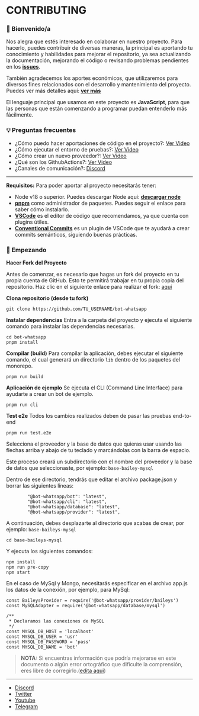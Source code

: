 # CONTRIBUTING

### 👋 Bienvenido/a
Nos alegra que estés interesado en colaborar en nuestro proyecto. Para hacerlo, puedes contribuir de diversas maneras, la principal es aportando tu conocimiento y habilidades para mejorar el repositorio, ya sea actualizando la documentación, mejorando el código o revisando problemas pendientes en los __[issues](https://github.com/codigoencasa/bot-whatsapp/issues)__. 

También agradecemos los aportes económicos, que utilizaremos para diversos fines relacionados con el desarrollo y mantenimiento del proyecto. Puedes ver más detalles aquí: __[ver más](https://opencollective.com/bot-whatsapp)__

El lenguaje principal que usamos en este proyecto es __JavaScript__, para que las personas que están comenzando a programar puedan entenderlo más fácilmente.

### 💡 Preguntas frecuentes
- ¿Cómo puedo hacer aportaciones de código en el proyecto?: [Ver Video](https://youtu.be/Lxt8Acob6aU)
- ¿Cómo ejecutar el entorno de pruebas?: [Ver Video](https://youtu.be/Mf9V-dloBfk)
- ¿Cómo crear un nuevo proveedor?: [Ver Video](https://youtu.be/cahK9zH3SI8)
- ¿Qué son los GithubActions?: [Ver Video](https://youtu.be/nYBEBFKLiqw)
- ¿Canales de comunicación?: [Discord](https://link.codigoencasa.com/DISCORD)

------

__Requisitos:__
Para poder aportar al proyecto necesitarás tener:
- Node v18 o superior. Puedes descargar Node aquí: __[descargar node](https://nodejs.org/es/download/)__
- __[pnpm](https://pnpm.io/cli/install)__ como administrador de paquetes. Puedes seguir el enlace para saber cómo instalarlo.
- __[VSCode](https://code.visualstudio.com/download)__ es el editor de código que recomendamos, ya que cuenta con plugins útiles.
- __[Conventional Commits](https://marketplace.visualstudio.com/items?itemName=vivaxy.vscode-conventional-commits&ssr=false#overview)__ es un plugin de VSCode que te ayudará a crear commits semánticos, siguiendo buenas prácticas.

### 🚀 Empezando

__Hacer Fork del Proyecto__

Antes de comenzar, es necesario que hagas un fork del proyecto en tu propia cuenta de GitHub. Esto te permitirá trabajar en tu propia copia del repositorio. Haz clic en el siguiente enlace para realizar el fork: [aquí](https://github.com/codigoencasa/bot-whatsapp/fork)

__Clona repositorio (desde tu fork)__
```
git clone https://github.com/TU_USERNAME/bot-whatsapp
```
__Instalar dependencias__
Entra a la carpeta del proyecto y ejecuta el siguiente comando para instalar las dependencias necesarias.
``` 
cd bot-whatsapp
pnpm install
```

__Compilar (build)__
Para compilar la aplicación, debes ejecutar el siguiente comando, el cual generará un directorio `lib` dentro de los paquetes del monorepo.
```
pnpm run build
```

__Aplicación de ejemplo__
Se ejecuta el CLI (Command Line Interface) para ayudarte a crear un bot de ejemplo.
```
pnpm run cli
```

__Test e2e__
Todos los cambios realizados deben de pasar las pruebas end-to-end
```
pnpm run test.e2e
```

Selecciona el proveedor y la base de datos que quieras usar usando las flechas arriba y abajo de tu teclado y marcándolas con la barra de espacio.

Este proceso creará un subdirectorio con el nombre del proveedor y la base de datos que seleccionaste, por ejemplo: `base-bailey-mysql`

Dentro de ese directorio, tendrás que editar el archivo package.json y borrar las siguientes líneas:
```
        "@bot-whatsapp/bot": "latest",
        "@bot-whatsapp/cli": "latest",
        "@bot-whatsapp/database": "latest",
        "@bot-whatsapp/provider": "latest",
```

A continuación, debes desplazarte al directorio que acabas de crear, por ejemplo: `base-baileys-mysql`
```
cd base-baileys-mysql
```
Y ejecuta los siguientes comandos:
```
npm install
npm run pre-copy
npm start
```
En el caso de MySql y Mongo, necesitarás especificar en el archivo app.js los datos de la conexión, por ejemplo, para MySql:
```
const BaileysProvider = require('@bot-whatsapp/provider/baileys')
const MySQLAdapter = require('@bot-whatsapp/database/mysql')

/**
 * Declaramos las conexiones de MySQL
 */
const MYSQL_DB_HOST = 'localhost'
const MYSQL_DB_USER = 'usr'
const MYSQL_DB_PASSWORD = 'pass'
const MYSQL_DB_NAME = 'bot'
```

> __NOTA:__ Si encuentras información que podría mejorarse en este documento o algún error ortográfico que dificulte la comprensión, eres libre de corregirlo.([edita aqui](https://github.com/codigoencasa/bot-whatsapp/edit/dev/CONTRIBUTING.md))

------
-   [Discord](https://link.codigoencasa.com/DISCORD)
-   [Twitter](https://twitter.com/leifermendez)
-   [Youtube](https://www.youtube.com/watch?v=5lEMCeWEJ8o&list=PL_WGMLcL4jzWPhdhcUyhbFU6bC0oJd2BR)
-   [Telegram](https://t.me/leifermendez)
